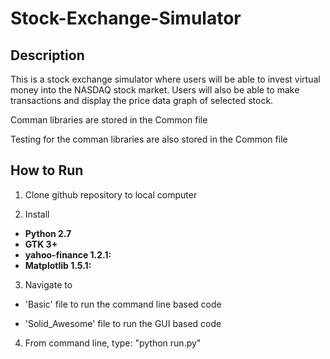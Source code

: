 # Stock-Exchange-Simulator

## Description
This is a stock exchange simulator where users will be able to invest virtual money into the NASDAQ stock market. Users will also be able to make transactions and display the price data graph of selected stock.

Comman libraries are stored in the Common file

Testing for the comman libraries are also stored in the Common file

## How to Run

1. Clone github repository to local computer

2. Install 
- **Python 2.7**
- **GTK 3+**
- **yahoo-finance 1.2.1:** 
- **Matplotlib 1.5.1:**

3. Navigate to

  * 'Basic' file to run the command line based code
  
  * 'Solid_Awesome' file to run the GUI based code
  
4. From command line, type: "python run.py"

